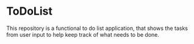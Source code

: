 # ToDoList
This repository is a functional to do list application,
that shows the tasks from user input to help keep track
of what needs to be done.

